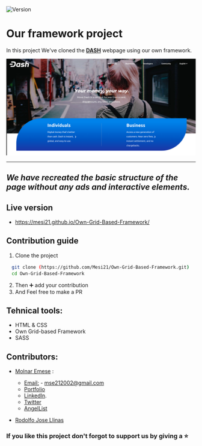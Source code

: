 <img alt="Version" src="https://img.shields.io/badge/version-1.0.0-blue.svg?cacheSeconds=2592000" />

# Our framework project

In this project We've cloned the **[DASH](https://www.dash.org/)** webpage using our own framework.

![screenshot](Asset/img/dash-screen.png)

---
_We have recreated the basic structure of the page without any ads and interactive elements._
---

## Live version

* https://mesi21.github.io/Own-Grid-Based-Framework/

## Contribution guide

1. Clone the project
```bash
  git clone (https://github.com/Mesi21/Own-Grid-Based-Framework.git)
  cd Own-Grid-Based-Framework
```

2. Then :heavy_plus_sign: add your contribution
3. And Feel free to make a PR

## Tehnical tools:

- HTML & CSS
- Own Grid-based Framework
- SASS

## Contributors:

- [Molnar Emese](https://github.com/Mesi21) :
  
  - [Email:](mailto:mse212002@gmail.com) - mse212002@gmail.com
  - [Portfolio]()
  - [LinkedIn](https://www.linkedin.com/in/emesemesimolnar/).  
  - [Twitter](https://twitter.com/buksimesi21) 
  - [AngelList]()
  
- [Rodolfo Jose Llinas](https://github.com/RadiactiveJesus)

### If you like this project don't forgot to support us by giving a :star: 

